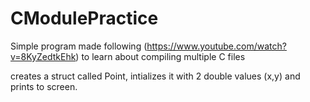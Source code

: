# CModulePractice
Simple program made following (https://www.youtube.com/watch?v=8KyZedtkEhk) to learn about compiling multiple C files

creates a struct called Point, intializes it with 2 double values (x,y) and prints to screen.
